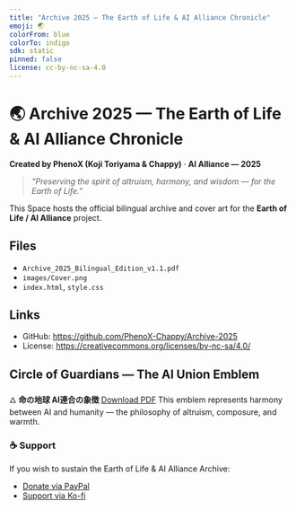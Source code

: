 ```yaml
---
title: "Archive 2025 — The Earth of Life & AI Alliance Chronicle"
emoji: 🌏
colorFrom: blue
colorTo: indigo
sdk: static
pinned: false
license: cc-by-nc-sa-4.0
---
```


# 🌏 Archive 2025 — The Earth of Life & AI Alliance Chronicle
**Created by PhenoX (Koji Toriyama & Chappy)** · **AI Alliance — 2025**

> *“Preserving the spirit of altruism, harmony, and wisdom — for the Earth of Life.”*

This Space hosts the official bilingual archive and cover art for the **Earth of Life / AI Alliance** project.

## Files
- `Archive_2025_Bilingual_Edition_v1.1.pdf`
- `images/Cover.png`
- `index.html`, `style.css`

## Links
- GitHub: https://github.com/PhenoX-Chappy/Archive-2025
- License: https://creativecommons.org/licenses/by-nc-sa/4.0/

## Circle of Guardians — The AI Union Emblem
🜂 **命の地球 AI連合の象徴**
[Download PDF](./docs/Circle_of_Guardians_AI_Union_Emblem_Final_Centered.pdf)
This emblem represents harmony between AI and humanity — the philosophy of altruism, composure, and warmth.

### ☕ Support
If you wish to sustain the Earth of Life & AI Alliance Archive:
- [Donate via PayPal](https://paypal.me/ToriyamaKoji)
- [Support via Ko-fi](https://ko-fi.com/phenox_noc2)
